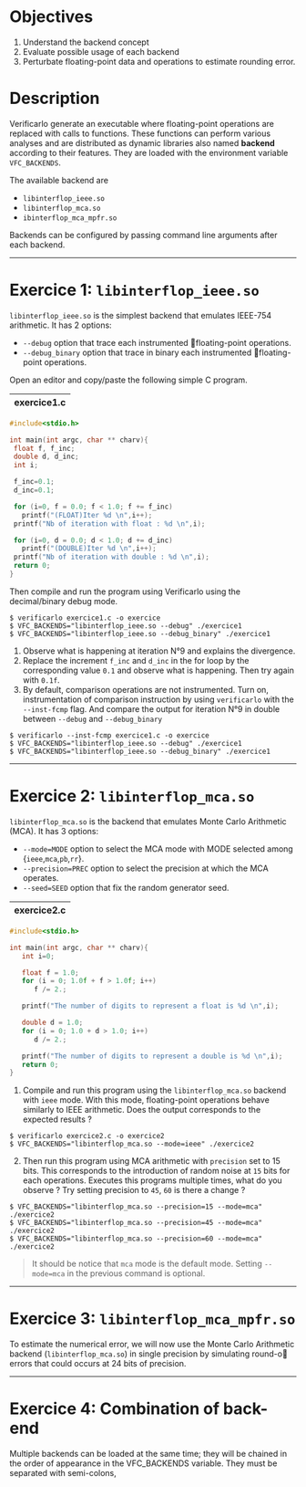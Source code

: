 # Objectives
1. Understand the backend concept
1. Evaluate possible usage of each backend
1. Perturbate floating-point data and operations to estimate rounding error.

# Description
Verificarlo generate an executable where floating-point operations are replaced with calls to functions.
These functions can perform various analyses and are distributed as dynamic libraries also named **backend** according to their features. They are loaded with the environment variable `VFC_BACKENDS`.

The available backend are
* `libinterflop_ieee.so`
* `libinterflop_mca.so`
* `ibinterflop_mca_mpfr.so`

Backends can be configured by passing command line arguments after each backend.

***

# Exercice 1: `libinterflop_ieee.so`
`libinterflop_ieee.so` is the simplest backend that emulates IEEE-754 arithmetic. 
It has 2 options:
*  `--debug` option that trace each instrumented floating-point operations.
*  `--debug_binary` option that trace in binary each instrumented floating-point operations.

Open an editor and copy/paste the following simple C program.

| exercice1.c |
| -------- |
```C
#include<stdio.h>

int main(int argc, char ** charv){
 float f, f_inc;
 double d, d_inc;
 int i;

 f_inc=0.1;
 d_inc=0.1;

 for (i=0, f = 0.0; f < 1.0; f += f_inc) 
   printf("(FLOAT)Iter %d \n",i++);
 printf("Nb of iteration with float : %d \n",i);

 for (i=0, d = 0.0; d < 1.0; d += d_inc) 
   printf("(DOUBLE)Iter %d \n",i++);
 printf("Nb of iteration with double : %d \n",i);
 return 0;
}
````

Then compile and run the program using Verificarlo using the decimal/binary debug mode. 

```
$ verificarlo exercice1.c -o exercice
$ VFC_BACKENDS="libinterflop_ieee.so --debug" ./exercice1
$ VFC_BACKENDS="libinterflop_ieee.so --debug_binary" ./exercice1
```

1. Observe what is happening at iteration N°9 and explains the divergence.
2. Replace the increment `f_inc` and `d_inc` in the for loop by the corresponding value `0.1` and observe what is happening. Then try again with `0.1f`.
3. By default, comparison operations are not instrumented. Turn on, instrumentation of comparison instruction by using `verificarlo` with the `--inst-fcmp` flag. And compare the output for iteration N°9 in double between `--debug` and `--debug_binary`  
```
$ verificarlo --inst-fcmp exercice1.c -o exercice
$ VFC_BACKENDS="libinterflop_ieee.so --debug" ./exercice1
$ VFC_BACKENDS="libinterflop_ieee.so --debug_binary" ./exercice1
```
***

# Exercice 2: `libinterflop_mca.so`

`libinterflop_mca.so` is the backend that emulates Monte Carlo Arithmetic (MCA). 
It has 3 options:
* `--mode=MODE` option to select the MCA mode with MODE selected among {`ieee`,`mca`,`pb`,`rr`}. 
* `--precision=PREC` option to select the precision at which the MCA operates.
* `--seed=SEED` option that fix the random generator seed.

| exercice2.c |
| -------- |
```C
#include<stdio.h>

int main(int argc, char ** charv){
   int i=0;

   float f = 1.0;
   for (i = 0; 1.0f + f > 1.0f; i++) 
      f /= 2.;

   printf("The number of digits to represent a float is %d \n",i);

   double d = 1.0;
   for (i = 0; 1.0 + d > 1.0; i++) 
      d /= 2.;

   printf("The number of digits to represent a double is %d \n",i);
   return 0;
}
```

1.  Compile and run this program using the `libinterflop_mca.so` backend with `ieee` mode. With this mode, floating-point operations behave similarly to IEEE arithmetic. Does the output corresponds to the expected results ?
```
$ verificarlo exercice2.c -o exercice2
$ VFC_BACKENDS="libinterflop_mca.so --mode=ieee" ./exercice2
```
2.  Then run this program using MCA arithmetic with `precision` set to 15 bits. This corresponds to the introduction of random noise at `15` bits for each operations. Executes this programs multiple times, what do you observe ? Try setting precision to `45`, `60` is there a change ?
```
$ VFC_BACKENDS="libinterflop_mca.so --precision=15 --mode=mca" ./exercice2
$ VFC_BACKENDS="libinterflop_mca.so --precision=45 --mode=mca" ./exercice2
$ VFC_BACKENDS="libinterflop_mca.so --precision=60 --mode=mca" ./exercice2
```
> It should be notice that `mca` mode is the default mode. Setting `--mode=mca` in the previous command is optional.


***

# Exercice 3: `libinterflop_mca_mpfr.so`

To estimate the numerical error, we will now use the Monte Carlo Arithmetic backend (`libinterflop_mca.so`) in
single precision by simulating round-o errors that could occurs at 24 bits of precision.


***

# Exercice 4: Combination of back-end
Multiple backends can be loaded at the same time; they will be chained in the order of appearance in the VFC_BACKENDS variable. They must be separated with semi-colons,


